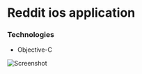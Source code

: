 # Reddit ios application

### Technologies
* Objective-C

![Screenshot](https://github.com/vinfinit/reddit-ios/raw/master/screenshots/image.png "Screenshot")
